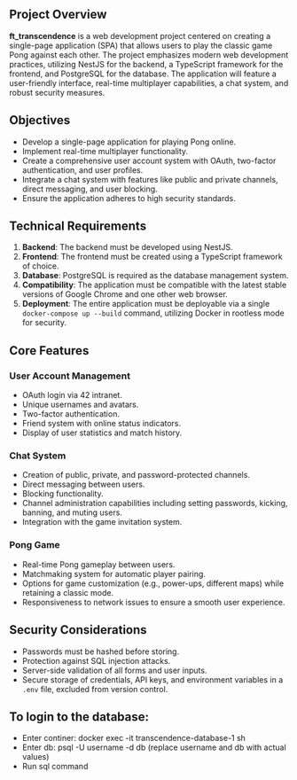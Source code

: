 ## Project Overview

**ft_transcendence** is a web development project centered on creating a single-page application (SPA) that allows users to play the classic game Pong against each other. The project emphasizes modern web development practices, utilizing NestJS for the backend, a TypeScript framework for the frontend, and PostgreSQL for the database. The application will feature a user-friendly interface, real-time multiplayer capabilities, a chat system, and robust security measures.

## Objectives
- Develop a single-page application for playing Pong online.
- Implement real-time multiplayer functionality.
- Create a comprehensive user account system with OAuth, two-factor authentication, and user profiles.
- Integrate a chat system with features like public and private channels, direct messaging, and user blocking.
- Ensure the application adheres to high security standards.

## Technical Requirements
1. **Backend**: The backend must be developed using NestJS.
2. **Frontend**: The frontend must be created using a TypeScript framework of choice.
3. **Database**: PostgreSQL is required as the database management system.
4. **Compatibility**: The application must be compatible with the latest stable versions of Google Chrome and one other web browser.
5. **Deployment**: The entire application must be deployable via a single `docker-compose up --build` command, utilizing Docker in rootless mode for security.

## Core Features
### User Account Management
- OAuth login via 42 intranet.
- Unique usernames and avatars.
- Two-factor authentication.
- Friend system with online status indicators.
- Display of user statistics and match history.

### Chat System
- Creation of public, private, and password-protected channels.
- Direct messaging between users.
- Blocking functionality.
- Channel administration capabilities including setting passwords, kicking, banning, and muting users.
- Integration with the game invitation system.

### Pong Game
- Real-time Pong gameplay between users.
- Matchmaking system for automatic player pairing.
- Options for game customization (e.g., power-ups, different maps) while retaining a classic mode.
- Responsiveness to network issues to ensure a smooth user experience.

## Security Considerations
- Passwords must be hashed before storing.
- Protection against SQL injection attacks.
- Server-side validation of all forms and user inputs.
- Secure storage of credentials, API keys, and environment variables in a `.env` file, excluded from version control.

## To login to the database:
- Enter continer:
 docker exec -it transcendence-database-1 sh
- Enter db:
 psql -U username -d db (replace username and db with actual values)
- Run sql command
